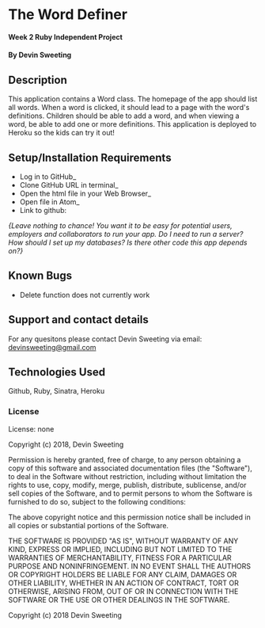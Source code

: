 # The Word Definer

#### Week 2 Ruby Independent Project

#### By Devin Sweeting

## Description

This application contains a Word class. The homepage of the app should list all words. When a word is clicked, it should lead to a page with the word's definitions. Children should be able to add a word, and when viewing a word, be able to add one or more definitions. This application is deployed to Heroku so the kids can try it out!

## Setup/Installation Requirements

* Log in to GitHub_
* Clone GitHub URL in terminal_
* Open the html file in your Web Browser_
* Open file in Atom_
* Link to github:

_{Leave nothing to chance! You want it to be easy for potential users, employers and collaborators to run your app. Do I need to run a server? How should I set up my databases? Is there other code this app depends on?}_

## Known Bugs

* Delete function does not currently work

## Support and contact details

For any quesitons please contact Devin Sweeting via email: devinsweeting@gmail.com

## Technologies Used

Github, Ruby, Sinatra, Heroku

### License

License:
none

Copyright (c) 2018, Devin Sweeting

Permission is hereby granted, free of charge, to any person obtaining a copy of this software and associated documentation files (the "Software"), to deal in the Software without restriction, including without limitation the rights to use, copy, modify, merge, publish, distribute, sublicense, and/or sell copies of the Software, and to permit persons to whom the Software is furnished to do so, subject to the following conditions:

The above copyright notice and this permission notice shall be included in all copies or substantial portions of the Software.

THE SOFTWARE IS PROVIDED "AS IS", WITHOUT WARRANTY OF ANY KIND, EXPRESS OR IMPLIED, INCLUDING BUT NOT LIMITED TO THE WARRANTIES OF MERCHANTABILITY, FITNESS FOR A PARTICULAR PURPOSE AND NONINFRINGEMENT. IN NO EVENT SHALL THE AUTHORS OR COPYRIGHT HOLDERS BE LIABLE FOR ANY CLAIM, DAMAGES OR OTHER LIABILITY, WHETHER IN AN ACTION OF CONTRACT, TORT OR OTHERWISE, ARISING FROM, OUT OF OR IN CONNECTION WITH THE SOFTWARE OR THE USE OR OTHER DEALINGS IN THE SOFTWARE.

Copyright (c) 2018 Devin Sweeting
